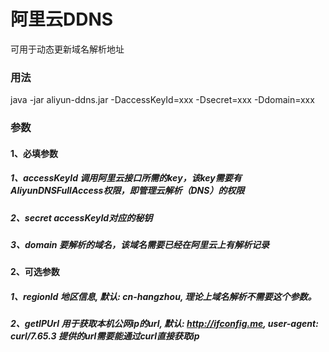# 阿里云DDNS
可用于动态更新域名解析地址

### 用法
java -jar aliyun-ddns.jar -DaccessKeyId=xxx -Dsecret=xxx -Ddomain=xxx

### 参数
#### 1、必填参数
##### 1、accessKeyId 调用阿里云接口所需的key，该key需要有AliyunDNSFullAccess权限，即管理云解析（DNS）的权限
##### 2、secret accessKeyId对应的秘钥
##### 3、domain 要解析的域名，该域名需要已经在阿里云上有解析记录

#### 2、可选参数
##### 1、regionId 地区信息, 默认: cn-hangzhou, 理论上域名解析不需要这个参数。
##### 2、getIPUrl 用于获取本机公网ip的url, 默认: http://ifconfig.me, user-agent: curl/7.65.3 提供的url需要能通过curl直接获取ip
